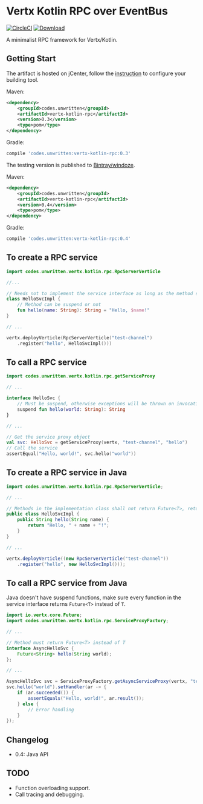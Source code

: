 Vertx Kotlin RPC over EventBus
==============================
[![CircleCI](https://circleci.com/gh/windoze/vertx-kotlin-rpc.svg?style=svg)](https://circleci.com/gh/windoze/vertx-kotlin-rpc)
[ ![Download](https://api.bintray.com/packages/windoze/maven/vertx-kotlin-rpc/images/download.svg) ](https://bintray.com/windoze/maven/vertx-kotlin-rpc/_latestVersion)

A minimalist RPC framework for Vertx/Kotlin.

Getting Start
-------------

The artifact is hosted on jCenter, follow the [instruction](https://bintray.com/beta/#/bintray/jcenter)
to configure your building tool.

Maven:
```xml
<dependency>
    <groupId>codes.unwritten</groupId>
    <artifactId>vertx-kotlin-rpc</artifactId>
    <version>0.3</version>
    <type>pom</type>
</dependency>
```

Gradle:
```Groovy
compile 'codes.unwritten:vertx-kotlin-rpc:0.3'
```

The testing version is published to [Bintray/windoze](https://bintray.com/beta/#/windoze/maven/vertx-kotlin-rpc).

Maven:
```xml
<dependency>
    <groupId>codes.unwritten</groupId>
    <artifactId>vertx-kotlin-rpc</artifactId>
    <version>0.4</version>
    <type>pom</type>
</dependency>
```

Gradle:
```Groovy
compile 'codes.unwritten:vertx-kotlin-rpc:0.4'
```

To create a RPC service
-----------------------

```kotlin
import codes.unwritten.vertx.kotlin.rpc.RpcServerVerticle

//...

// Needs not to implement the service interface as long as the method signature matches
class HelloSvcImpl {
    // Method can be suspend or not
    fun hello(name: String): String = "Hello, $name!"
}

// ...

vertx.deployVerticle(RpcServerVerticle("test-channel")
    .register("hello", HelloSvcImpl()))
```


To call a RPC service
---------------------
```kotlin
import codes.unwritten.vertx.kotlin.rpc.getServiceProxy

// ...

interface HelloSvc {
    // Must be suspend, otherwise exceptions will be thrown on invocation.
    suspend fun hello(world: String): String
}

// ...

// Get the service proxy object
val svc: HelloSvc = getServiceProxy(vertx, "test-channel", "hello")
// Call the service
assertEqual("Hello, world!", svc.hello("world"))
```

To create a RPC service in Java
-------------------------------
```java
import codes.unwritten.vertx.kotlin.rpc.RpcServerVerticle;

// ...

// Methods in the implementation class shall not return Future<T>, return T directly.
public class HelloSvcImpl {
    public String hello(String name) {
        return "Hello, " + name + "!";
    }
}

// ...

vertx.deployVerticle((new RpcServerVerticle("test-channel"))
    .register("hello", new HelloSvcImpl()));
```

To call a RPC service from Java
-------------------------------
Java doesn't have suspend functions, make sure every function in the service
interface returns `Future<T>` instead of `T`.
```Java
import io.vertx.core.Future;
import codes.unwritten.vertx.kotlin.rpc.ServiceProxyFactory;

// ...

// Method must return Future<T> instead of T
interface AsyncHelloSvc {
    Future<String> hello(String world);
};

// ...

AsyncHelloSvc svc = ServiceProxyFactory.getAsyncServiceProxy(vertx, "test-channel", "hello", AsyncHelloSvc.class);
svc.hello("world").setHandler(ar -> {
    if (ar.succeeded()) {
        assertEquals("Hello, world!", ar.result());
    } else {
        // Error handling
    }
});

```


Changelog
---------
* 0.4: Java API

TODO
----

* Function overloading support.
* Call tracing and debugging.